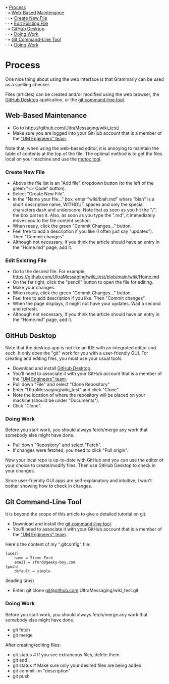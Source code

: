 <!-- mdtoc-start -->
&bull; [Process](#process)  
&middot;&nbsp;&bull; [Web-Based Maintenance](#web-based-maintenance)  
&middot;&nbsp;&middot;&nbsp;&bull; [Create New File](#create-new-file)  
&middot;&nbsp;&middot;&nbsp;&bull; [Edit Existing File](#edit-existing-file)  
&middot;&nbsp;&bull; [GitHub Desktop](#github-desktop)  
&middot;&nbsp;&middot;&nbsp;&bull; [Doing Work](#doing-work)  
&middot;&nbsp;&bull; [Git Command-Line Tool](#git-command-line-tool)  
&middot;&nbsp;&middot;&nbsp;&bull; [Doing Work](#doing-work)  
<!-- TOC created by '../mdtoc/mdtoc.pl wiki/UM-Wiki-Process.md' (see https://github.com/fordsfords/mdtoc) -->
<!-- mdtoc-end -->

# Process

One nice thing about using the web interface is that Grammarly can be used as a spelling checker.


Files (articles) can be created and/or modified using the web browser,
the [GitHub Desktop](https://desktop.github.com/) application,
or the [git command-line tool](https://git-scm.com/downloads).

## Web-Based Maintenance

* Go to https://github.com/UltraMessaging/wiki_test/
* Make sure you are logged into your GitHub account that is a member of the
["UM Engineers" team](https://github.com/orgs/UltraMessaging/teams/um-engineers).

Note that, when using the web-based editor,
it is annoying to maintain the table of contents at the top of the file.
The optimal method is to get the files local on your machine and use the
[mdtoc tool](https://github.com/fordsfords/mdtoc).

### Create New File

* Above the file list is an "Add file" dropdown button (to the left of the green "<> Code" button).
* Select "Create New File".
* In the "Name your file..." box, enter "wiki/blah.md" where "blah" is a short descriptive
name, WITHOUT spaces and only the special characters dash and underscore.
Note that as soon as you hit the "/", the box parses it.
Also, as soon as you type the ".md", it immediately moves you to the file content section.
* When ready, click the green "Commit Changes..." button.
* Feel free to add a description if you like (I often just say "updates"). Then "Commit changes".
* Although not necessary, if you think the article should have an entry in the "Home.md" page,
add it.

### Edit Existing File

* Go to the desired file.
For example, https://github.com/UltraMessaging/wiki_test/blob/main/wiki/Home.md
* On the far right, click the "pencil" button to open the file for editing.
* Make your changes.
* When ready, click the green "Commit Changes..." button.
* Feel free to add description if you like. Then "Commit changes".
* When the page displays, it might not have your updates. Wait a second and refresh.
* Although not necessary, if you think the article should have an entry in the "Home.md" page,
add it.

## GitHub Desktop

Note that the desktop app is not like an IDE with
an integrated editor and such.
It only does the "git" work for you with a user-friendly GUI.
For creating and editing files, you must use your usual tools.

* Download and install
[GitHub Desktop](https://desktop.github.com/).
* You'll need to associate it with your GitHub account that is a member of the
["UM Engineers" team](https://github.com/orgs/UltraMessaging/teams/um-engineers).
* Pull down "File" and select "Clone Repository"
* Enter "UltraMessaging/wiki_test" and click "Clone".
* Note the location of where the repository will be placed on your machine
(should be under "Documents").
* Click "Clone".

### Doing Work

Before you start work, you should always fetch/merge any work
that somebody else might have done.
* Pull down "Repository" and select "Fetch".
* If changes were fetched, you need to click "Pull origin".

Now your local repo is up-to-date with GitHub and you can use
the editor of your choice to create/modify files.
Then use GitHub Desktop to check in your changes.

Since user-friendly GUI apps are self-explanatory and intuitive,
I won't bother showing how to check in changes.

## Git Command-Line Tool

It is beyond the scope of this article to give a detailed tutorial on git.

* Download and install the [git command-line tool](https://git-scm.com/downloads).
* You'll need to associate it with your GitHub account that is a member of the
["UM Engineers" team](https://github.com/orgs/UltraMessaging/teams/um-engineers).

Here's the content of my ".gitconfig" file:
````
[user]
	name = Steve Ford
	email = sford@geeky-boy.com
[push]
	default = simple
````
(leading tabs)

* Enter: git clone git@github.com:UltraMessaging/wiki_test.git

### Doing Work

Before you start work, you should always fetch/merge any work
that somebody else might have done.
* git fetch
* git merge

After creating/editing files:

* git status # If you see extraneous files, delete them.
* git add .
* git status # Make sure only your desired files are being added.
* git commit -m "description"
* git push
